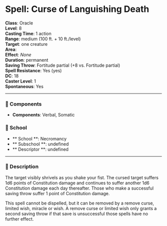 
# Spell: Curse of Languishing Death
**Class**: Oracle  
**Level**: 8  
**Casting Time**: 1 action  
**Range**: medium (100 ft. + 10 ft./level)  
**Target**: one creature  
**Area**:   
**Effect**: _None_  
**Duration**: permanent  
**Saving Throw**: Fortitude partial (+8 vs. Fortitude partial)  
**Spell Resistance**: Yes (yes)  
**DC**: 18  
**Caster Level**: 1  
**Spontaneous**: Yes

---

### 🔮 Components
- **Components**: Verbal, Somatic

### 🏫 School
- ** School **: Necromancy
- ** Subschool **: undefined
- ** Descriptor **: undefined
---

### 📜 Description
The target visibly shrivels as you shake your fist. The cursed target suffers 1d6 points of Constitution damage and continues to suffer another 1d6 Constitution damage each day thereafter. Those who make a successful saving throw suffer 1 point of Constitution damage.

This spell cannot be dispelled, but it can be removed by a remove curse, limited wish, miracle or wish. A remove curse or limited wish only grants a second saving throw if that save is unsuccessful those spells have no further effect.
